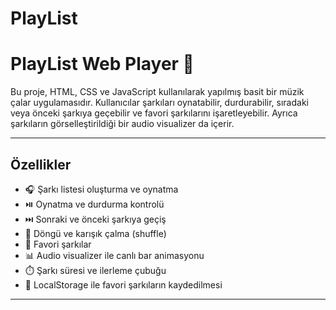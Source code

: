 # PlayList


# PlayList Web Player 🎵

Bu proje, HTML, CSS ve JavaScript kullanılarak yapılmış basit bir müzik çalar uygulamasıdır. Kullanıcılar şarkıları oynatabilir, durdurabilir, sıradaki veya önceki şarkıya geçebilir ve favori şarkılarını işaretleyebilir. Ayrıca şarkıların görselleştirildiği bir audio visualizer da içerir.

---

## Özellikler

- 🎧 Şarkı listesi oluşturma ve oynatma
- ⏯️ Oynatma ve durdurma kontrolü
- ⏭️ Sonraki ve önceki şarkıya geçiş
- 🔁 Döngü ve karışık çalma (shuffle)
- 💖 Favori şarkılar
- 📊 Audio visualizer ile canlı bar animasyonu
- ⏱️ Şarkı süresi ve ilerleme çubuğu
- 📂 LocalStorage ile favori şarkıların kaydedilmesi

---
